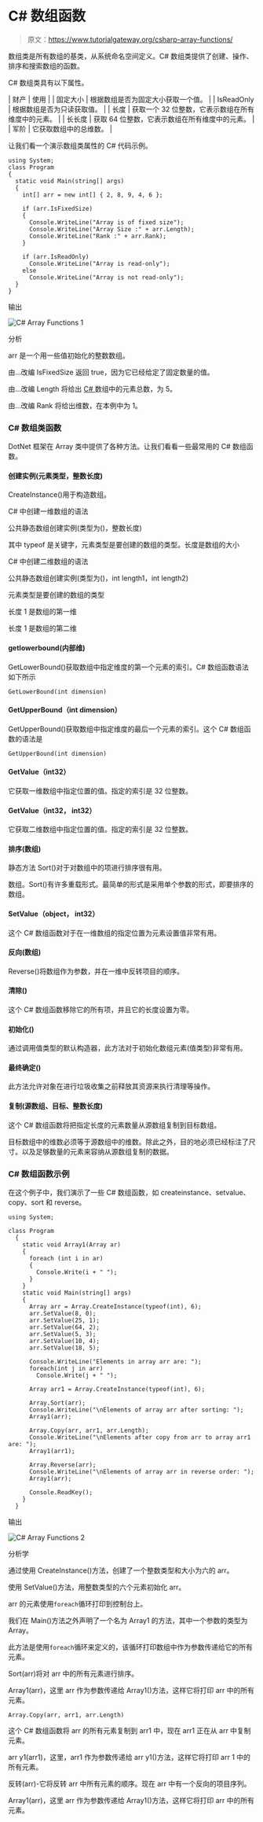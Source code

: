 # C# 数组函数

> 原文：<https://www.tutorialgateway.org/csharp-array-functions/>

数组类是所有数组的基类，从系统命名空间定义。C# 数组类提供了创建、操作、排序和搜索数组的函数。

C# 数组类具有以下属性。

| 财产 | 使用 |
| 固定大小 | 根据数组是否为固定大小获取一个值。 |
| IsReadOnly | 根据数组是否为只读获取值。 |
| 长度 | 获取一个 32 位整数，它表示数组在所有维度中的元素。 |
| 长长度 | 获取 64 位整数，它表示数组在所有维度中的元素。 |
| 军阶 | 它获取数组中的总维数。 |

让我们看一个演示数组类属性的 C# 代码示例。

```
using System;
class Program
{
  static void Main(string[] args)
  {
    int[] arr = new int[] { 2, 8, 9, 4, 6 };

    if (arr.IsFixedSize)
    {
      Console.WriteLine("Array is of fixed size");
      Console.WriteLine("Array Size :" + arr.Length);
      Console.WriteLine("Rank :" + arr.Rank);
    }

    if (arr.IsReadOnly)
      Console.WriteLine("Array is read-only");
    else
      Console.WriteLine("Array is not read-only");
  }
}
```

输出

![C# Array Functions 1](img/d7c2fe11079e789e3f6f113fed32a47a.png)

分析

arr 是一个用一些值初始化的整数数组。

由…改编 IsFixedSize 返回 true，因为它已经给定了固定数量的值。

由…改编 Length 将给出 [C# ](https://www.tutorialgateway.org/csharp-tutorial/) 数组中的元素总数，为 5。

由…改编 Rank 将给出维数，在本例中为 1。

### C# 数组类函数

DotNet 框架在 Array 类中提供了各种方法。让我们看看一些最常用的 C# 数组函数。

#### 创建实例(<datatype>元素类型，整数长度)</datatype>

CreateInstance()用于构造数组。

C# 中创建一维数组的语法

公共静态数组创建实例(类型为(<element type="">)，整数长度)</element>

其中 typeof 是关键字，元素类型是要创建的数组的类型。长度是数组的大小

C# 中创建二维数组的语法

公共静态数组创建实例(类型为(<element type="">)，int length1，int length2)</element>

元素类型是要创建的数组的类型

长度 1 是数组的第一维

长度 1 是数组的第二维

#### getlowerbound(内部维)

GetLowerBound()获取数组中指定维度的第一个元素的索引。C# 数组函数语法如下所示

```
GetLowerBound(int dimension)
```

#### GetUpperBound（int dimension）

GetUpperBound()获取数组中指定维度的最后一个元素的索引。这个 C# 数组函数的语法是

```
GetUpperBound(int dimension)
```

#### GetValue（int32）

它获取一维数组中指定位置的值。指定的索引是 32 位整数。

#### GetValue（int32， int32）

它获取二维数组中指定位置的值。指定的索引是 32 位整数。

#### 排序(数组)

静态方法 Sort()对于对数组中的项进行排序很有用。

数组。Sort()有许多重载形式。最简单的形式是采用单个参数的形式，即要排序的数组。

#### SetValue（object， int32）

这个 C# 数组函数对于在一维数组的指定位置为元素设置值非常有用。

#### 反向(数组)

Reverse()将数组作为参数，并在一维中反转项目的顺序。

#### 清除()

这个 C# 数组函数移除它的所有项，并且它的长度设置为零。

#### 初始化()

通过调用值类型的默认构造器，此方法对于初始化数组元素(值类型)非常有用。

#### 最终确定()

此方法允许对象在进行垃圾收集之前释放其资源来执行清理等操作。

#### 复制(源数组、目标、整数长度)

这个 C# 数组函数将把指定长度的元素数量从源数组复制到目标数组。

目标数组中的维数必须等于源数组中的维数。除此之外，目的地必须已经标注了尺寸。以及足够数量的元素来容纳从源数组复制的数据。

### C# 数组函数示例

在这个例子中，我们演示了一些 C# 数组函数，如 createinstance、setvalue、copy、sort 和 reverse。

```
using System;

class Program
  {
    static void Array1(Array ar)
    {
      foreach (int i in ar)
      {
        Console.Write(i + " ");
      }
    }
    static void Main(string[] args)
    {
      Array arr = Array.CreateInstance(typeof(int), 6);
      arr.SetValue(8, 0);
      arr.SetValue(25, 1);
      arr.SetValue(64, 2);
      arr.SetValue(5, 3);
      arr.SetValue(10, 4);
      arr.SetValue(18, 5);

      Console.WriteLine("Elements in array arr are: ");
      foreach(int j in arr)
        Console.Write(j + " ");

      Array arr1 = Array.CreateInstance(typeof(int), 6);

      Array.Sort(arr);
      Console.WriteLine("\nElements of array arr after sorting: ");
      Array1(arr);

      Array.Copy(arr, arr1, arr.Length);
      Console.WriteLine("\nElements after copy from arr to array arr1 are: ");
      Array1(arr1);

      Array.Reverse(arr);
      Console.WriteLine("\nElements of array arr in reverse order: ");
      Array1(arr);

      Console.ReadKey();
    }
  }
```

输出

![C# Array Functions 2](img/917a1ed7a496981db1b0c3be0830166b.png)

分析学

通过使用 CreateInstance()方法，创建了一个整数类型和大小为六的 arr。

使用 SetValue()方法，用整数类型的六个元素初始化 arr。

arr 的元素使用`foreach`循环打印到控制台上。

我们在 Main()方法之外声明了一个名为 Array1 的方法，其中一个参数的类型为 Array。

此方法是使用`foreach`循环来定义的，该循环打印数组中作为参数传递给它的所有元素。

Sort(arr)将对 arr 中的所有元素进行排序。

Array1(arr)，这里 arr 作为参数传递给 Array1()方法，这样它将打印 arr 中的所有元素。

```
Array.Copy(arr, arr1, arr.Length)
```

这个 C# 数组函数将 arr 的所有元素复制到 arr1 中，现在 arr1 正在从 arr 中复制元素。

arr y1(arr1)，这里，arr1 作为参数传递给 arr y1()方法，这样它将打印 arr 1 中的所有元素。

反转(arr)-它将反转 arr 中所有元素的顺序。现在 arr 中有一个反向的项目序列。

Array1(arr)，这里 arr 作为参数传递给 Array1()方法，这样它将打印 arr 中的所有元素。